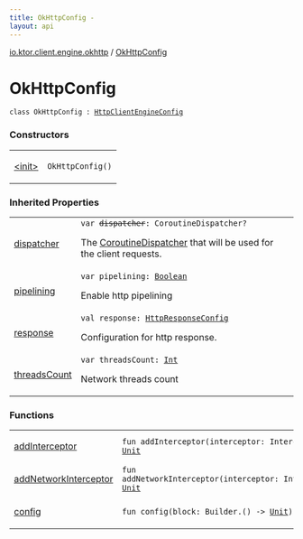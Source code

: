 ```yaml
---
title: OkHttpConfig - 
layout: api
---
```


<div class='api-docs-breadcrumbs'><a href="../index.html">io.ktor.client.engine.okhttp</a> / <a href="./index.html">OkHttpConfig</a></div>

# OkHttpConfig

<div class="signature"><code><span class="keyword">class </span><span class="identifier">OkHttpConfig</span>&nbsp;<span class="symbol">:</span>&nbsp;<a href="../../io.ktor.client.engine/-http-client-engine-config/index.html"><span class="identifier">HttpClientEngineConfig</span></a></code></div>

### Constructors

<table class="api-docs-table">
<tbody>
<tr>
<td markdown="1">

<a href="-init-.html">&lt;init&gt;</a>


</td>
<td markdown="1">
<div class="signature"><code><span class="identifier">OkHttpConfig</span><span class="symbol">(</span><span class="symbol">)</span></code></div>

</td>
</tr>
</tbody>
</table>

### Inherited Properties

<table class="api-docs-table">
<tbody>
<tr>
<td markdown="1">

<a href="../../io.ktor.client.engine/-http-client-engine-config/dispatcher.html">dispatcher</a>


</td>
<td markdown="1">
<div class="signature"><code><span class="keyword">var </span><s><span class="identifier">dispatcher</span></s><span class="symbol">: </span><span class="identifier">CoroutineDispatcher</span><span class="symbol">?</span></code></div>

The <a href="#">CoroutineDispatcher</a> that will be used for the client requests.


</td>
</tr>
<tr>
<td markdown="1">

<a href="../../io.ktor.client.engine/-http-client-engine-config/pipelining.html">pipelining</a>


</td>
<td markdown="1">
<div class="signature"><code><span class="keyword">var </span><span class="identifier">pipelining</span><span class="symbol">: </span><a href="https://kotlinlang.org/api/latest/jvm/stdlib/kotlin/-boolean/index.html"><span class="identifier">Boolean</span></a></code></div>

Enable http pipelining


</td>
</tr>
<tr>
<td markdown="1">

<a href="../../io.ktor.client.engine/-http-client-engine-config/response.html">response</a>


</td>
<td markdown="1">
<div class="signature"><code><span class="keyword">val </span><span class="identifier">response</span><span class="symbol">: </span><a href="../../io.ktor.client.response/-http-response-config/index.html"><span class="identifier">HttpResponseConfig</span></a></code></div>

Configuration for http response.


</td>
</tr>
<tr>
<td markdown="1">

<a href="../../io.ktor.client.engine/-http-client-engine-config/threads-count.html">threadsCount</a>


</td>
<td markdown="1">
<div class="signature"><code><span class="keyword">var </span><span class="identifier">threadsCount</span><span class="symbol">: </span><a href="https://kotlinlang.org/api/latest/jvm/stdlib/kotlin/-int/index.html"><span class="identifier">Int</span></a></code></div>

Network threads count


</td>
</tr>
</tbody>
</table>

### Functions

<table class="api-docs-table">
<tbody>
<tr>
<td markdown="1">

<a href="add-interceptor.html">addInterceptor</a>


</td>
<td markdown="1">
<div class="signature"><code><span class="keyword">fun </span><span class="identifier">addInterceptor</span><span class="symbol">(</span><span class="parameterName" id="io.ktor.client.engine.okhttp.OkHttpConfig$addInterceptor(okhttp3.Interceptor)/interceptor">interceptor</span><span class="symbol">:</span>&nbsp;<span class="identifier">Interceptor</span><span class="symbol">)</span><span class="symbol">: </span><a href="https://kotlinlang.org/api/latest/jvm/stdlib/kotlin/-unit/index.html"><span class="identifier">Unit</span></a></code></div>

</td>
</tr>
<tr>
<td markdown="1">

<a href="add-network-interceptor.html">addNetworkInterceptor</a>


</td>
<td markdown="1">
<div class="signature"><code><span class="keyword">fun </span><span class="identifier">addNetworkInterceptor</span><span class="symbol">(</span><span class="parameterName" id="io.ktor.client.engine.okhttp.OkHttpConfig$addNetworkInterceptor(okhttp3.Interceptor)/interceptor">interceptor</span><span class="symbol">:</span>&nbsp;<span class="identifier">Interceptor</span><span class="symbol">)</span><span class="symbol">: </span><a href="https://kotlinlang.org/api/latest/jvm/stdlib/kotlin/-unit/index.html"><span class="identifier">Unit</span></a></code></div>

</td>
</tr>
<tr>
<td markdown="1">

<a href="config.html">config</a>


</td>
<td markdown="1">
<div class="signature"><code><span class="keyword">fun </span><span class="identifier">config</span><span class="symbol">(</span><span class="parameterName" id="io.ktor.client.engine.okhttp.OkHttpConfig$config(kotlin.Function1((okhttp3.OkHttpClient.Builder, kotlin.Unit)))/block">block</span><span class="symbol">:</span>&nbsp;<span class="identifier">Builder</span><span class="symbol">.</span><span class="symbol">(</span><span class="symbol">)</span>&nbsp;<span class="symbol">-&gt;</span>&nbsp;<a href="https://kotlinlang.org/api/latest/jvm/stdlib/kotlin/-unit/index.html"><span class="identifier">Unit</span></a><span class="symbol">)</span><span class="symbol">: </span><a href="https://kotlinlang.org/api/latest/jvm/stdlib/kotlin/-unit/index.html"><span class="identifier">Unit</span></a></code></div>

</td>
</tr>
</tbody>
</table>
